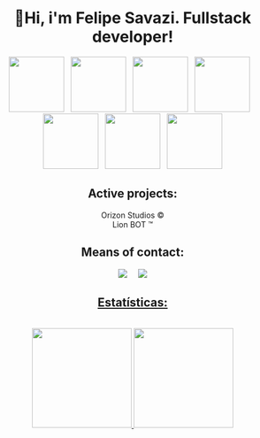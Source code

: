 <div align="center">
<h1>👋Hi, i'm Felipe Savazi. Fullstack developer!</h1>

<img src="https://cdn.discordapp.com/attachments/884562491257028639/937342378015064114/python.svg" width="100" height="100">&nbsp;&nbsp;&nbsp;<img src="https://cdn.discordapp.com/attachments/884562491257028639/937342562769993738/javascript.svg" width="100" height="100">&nbsp;&nbsp;&nbsp;<img src="https://cdn.discordapp.com/attachments/884562491257028639/937342786062151700/typescript.svg" width="100" height="100">&nbsp;&nbsp;&nbsp;<img src="https://cdn.discordapp.com/attachments/884562491257028639/937343228670255164/html.svg" width="100" height="100">&nbsp;&nbsp;&nbsp;<img src="https://cdn.discordapp.com/attachments/884562491257028639/937343671928500234/css.svg" width="100" height="100">&nbsp;&nbsp;&nbsp;<img src="https://cdn.discordapp.com/attachments/884562491257028639/937344316207161364/node.svg" width="100" height="100">&nbsp;&nbsp;&nbsp;<img src="https://cdn.discordapp.com/attachments/884562491257028639/937344371882340432/flask.svg" width="100" height="100">
  
## Active projects: 

Orizon Studios ©<br/>
Lion BOT ™

## Means of contact:

<a href="https://discord.gg/UuKjePTJxB"><img src="https://cdn.discordapp.com/attachments/884562491257028639/937347274495909928/discord.svg"></a>
&nbsp;&nbsp;&nbsp;
<a href="mailto:dev@felipesavazi.com"><img src="https://cdn.discordapp.com/attachments/884562491257028639/937351172489109504/contato.svg">

## Estatísticas:

<br/>
  <a href="https://github.com/FelipeSavazii">
  <img height="180em" src="https://github-readme-stats.vercel.app/api?username=FelipeSavazii&show_icons=true&theme=tokyonight&include_all_commits=true&count_private=true"/> <img height="180em" src="https://github-readme-stats.vercel.app/api/top-langs/?username=FelipeSavazii&layout=compact&langs_count=7&theme=tokyonight"/>
  </a>
</div>

